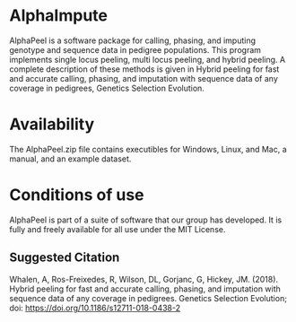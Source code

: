 AlphaImpute
===========

AlphaPeel is a software package for calling, phasing, and imputing genotype and sequence data in pedigree populations. This program implements single locus peeling, multi locus peeling, and hybrid peeling. A complete description of these methods is given in Hybrid peeling for fast and accurate calling, phasing, and imputation with sequence data of any coverage in pedigrees, Genetics Selection Evolution. 

Availability
============

The AlphaPeel.zip file contains executibles for Windows, Linux, and Mac, a manual, and an example dataset.

Conditions of use
=================

AlphaPeel is part of a suite of software that our group has developed. It is fully and freely available for all use under the MIT License.

Suggested Citation
------------------

Whalen, A, Ros-Freixedes, R, Wilson, DL, Gorjanc, G, Hickey, JM. (2018). Hybrid peeling for fast and accurate calling, phasing, and imputation with sequence data of any coverage in pedigrees. Genetics Selection Evolution; doi: https://doi.org/10.1186/s12711-018-0438-2
